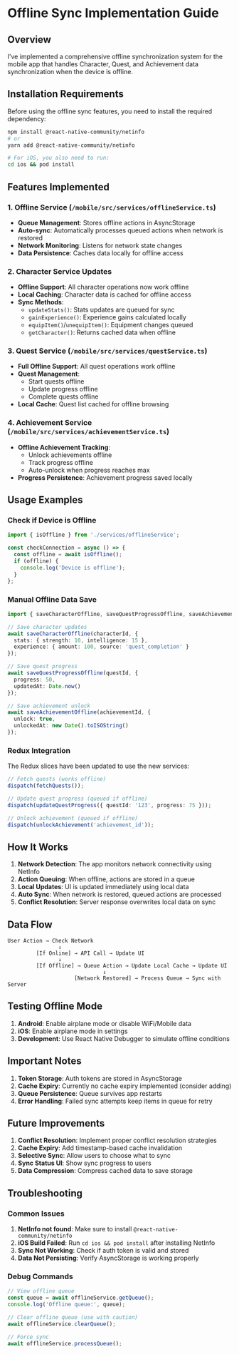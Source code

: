 # Offline Sync Implementation Guide

## Overview
I've implemented a comprehensive offline synchronization system for the mobile app that handles Character, Quest, and Achievement data synchronization when the device is offline.

## Installation Requirements

Before using the offline sync features, you need to install the required dependency:

```bash
npm install @react-native-community/netinfo
# or
yarn add @react-native-community/netinfo

# For iOS, you also need to run:
cd ios && pod install
```

## Features Implemented

### 1. Offline Service (`/mobile/src/services/offlineService.ts`)
- **Queue Management**: Stores offline actions in AsyncStorage
- **Auto-sync**: Automatically processes queued actions when network is restored
- **Network Monitoring**: Listens for network state changes
- **Data Persistence**: Caches data locally for offline access

### 2. Character Service Updates
- **Offline Support**: All character operations now work offline
- **Local Caching**: Character data is cached for offline access
- **Sync Methods**:
  - `updateStats()`: Stats updates are queued for sync
  - `gainExperience()`: Experience gains calculated locally
  - `equipItem()`/`unequipItem()`: Equipment changes queued
  - `getCharacter()`: Returns cached data when offline

### 3. Quest Service (`/mobile/src/services/questService.ts`)
- **Full Offline Support**: All quest operations work offline
- **Quest Management**:
  - Start quests offline
  - Update progress offline
  - Complete quests offline
- **Local Cache**: Quest list cached for offline browsing

### 4. Achievement Service (`/mobile/src/services/achievementService.ts`)
- **Offline Achievement Tracking**: 
  - Unlock achievements offline
  - Track progress offline
  - Auto-unlock when progress reaches max
- **Progress Persistence**: Achievement progress saved locally

## Usage Examples

### Check if Device is Offline
```typescript
import { isOffline } from './services/offlineService';

const checkConnection = async () => {
  const offline = await isOffline();
  if (offline) {
    console.log('Device is offline');
  }
};
```

### Manual Offline Data Save
```typescript
import { saveCharacterOffline, saveQuestProgressOffline, saveAchievementOffline } from './services/offlineService';

// Save character updates
await saveCharacterOffline(characterId, {
  stats: { strength: 10, intelligence: 15 },
  experience: { amount: 100, source: 'quest_completion' }
});

// Save quest progress
await saveQuestProgressOffline(questId, {
  progress: 50,
  updatedAt: Date.now()
});

// Save achievement unlock
await saveAchievementOffline(achievementId, {
  unlock: true,
  unlockedAt: new Date().toISOString()
});
```

### Redux Integration
The Redux slices have been updated to use the new services:

```typescript
// Fetch quests (works offline)
dispatch(fetchQuests());

// Update quest progress (queued if offline)
dispatch(updateQuestProgress({ questId: '123', progress: 75 }));

// Unlock achievement (queued if offline)
dispatch(unlockAchievement('achievement_id'));
```

## How It Works

1. **Network Detection**: The app monitors network connectivity using NetInfo
2. **Action Queuing**: When offline, actions are stored in a queue
3. **Local Updates**: UI is updated immediately using local data
4. **Auto Sync**: When network is restored, queued actions are processed
5. **Conflict Resolution**: Server response overwrites local data on sync

## Data Flow

```
User Action → Check Network
                ↓
         [If Online] → API Call → Update UI
                ↓
         [If Offline] → Queue Action → Update Local Cache → Update UI
                              ↓
                     [Network Restored] → Process Queue → Sync with Server
```

## Testing Offline Mode

1. **Android**: Enable airplane mode or disable WiFi/Mobile data
2. **iOS**: Enable airplane mode in settings
3. **Development**: Use React Native Debugger to simulate offline conditions

## Important Notes

1. **Token Storage**: Auth tokens are stored in AsyncStorage
2. **Cache Expiry**: Currently no cache expiry implemented (consider adding)
3. **Queue Persistence**: Queue survives app restarts
4. **Error Handling**: Failed sync attempts keep items in queue for retry

## Future Improvements

1. **Conflict Resolution**: Implement proper conflict resolution strategies
2. **Cache Expiry**: Add timestamp-based cache invalidation
3. **Selective Sync**: Allow users to choose what to sync
4. **Sync Status UI**: Show sync progress to users
5. **Data Compression**: Compress cached data to save storage

## Troubleshooting

### Common Issues

1. **NetInfo not found**: Make sure to install `@react-native-community/netinfo`
2. **iOS Build Failed**: Run `cd ios && pod install` after installing NetInfo
3. **Sync Not Working**: Check if auth token is valid and stored
4. **Data Not Persisting**: Verify AsyncStorage is working properly

### Debug Commands

```typescript
// View offline queue
const queue = await offlineService.getQueue();
console.log('Offline queue:', queue);

// Clear offline queue (use with caution)
await offlineService.clearQueue();

// Force sync
await offlineService.processQueue();
```